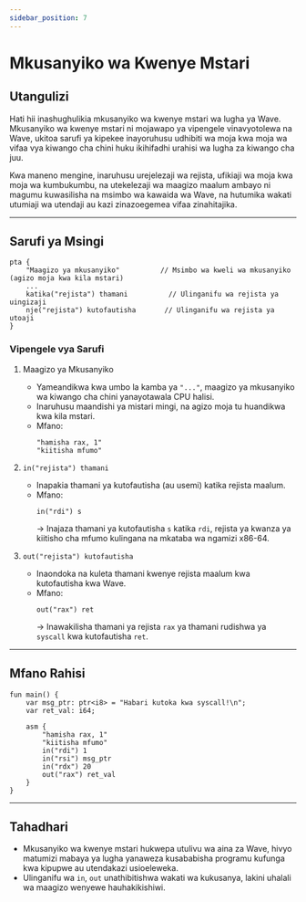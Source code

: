 ```yaml
---
sidebar_position: 7
---
```


# Mkusanyiko wa Kwenye Mstari

## Utangulizi

Hati hii inashughulikia mkusanyiko wa kwenye mstari wa lugha ya Wave.
Mkusanyiko wa kwenye mstari ni mojawapo ya vipengele vinavyotolewa na Wave, ukitoa sarufi ya kipekee inayoruhusu udhibiti wa moja kwa moja wa vifaa vya kiwango cha chini huku ikihifadhi urahisi wa lugha za kiwango cha juu.

Kwa maneno mengine, inaruhusu urejelezaji wa rejista, ufikiaji wa moja kwa moja wa kumbukumbu, na utekelezaji wa maagizo maalum ambayo ni magumu kuwasilisha na msimbo wa kawaida wa Wave, na hutumika wakati utumiaji wa utendaji au kazi zinazoegemea vifaa zinahitajika.

---

## Sarufi ya Msingi

```wave
pta {
    "Maagizo ya mkusanyiko"          // Msimbo wa kweli wa mkusanyiko (agizo moja kwa kila mstari)
    ...
    katika("rejista") thamani          // Ulinganifu wa rejista ya uingizaji
    nje("rejista") kutofautisha       // Ulinganifu wa rejista ya utoaji
}
```

### Vipengele vya Sarufi

1. Maagizo ya Mkusanyiko
   - Yameandikwa kwa umbo la kamba ya `"..."`, maagizo ya mkusanyiko wa kiwango cha chini yanayotawala CPU halisi.
   - Inaruhusu maandishi ya mistari mingi, na agizo moja tu huandikwa kwa kila mstari.
   - Mfano:
        ```wave
        "hamisha rax, 1"
        "kiitisha mfumo"
        ```

2. `in("rejista") thamani`
   - Inapakia thamani ya kutofautisha (au usemi) katika rejista maalum.
   - Mfano:
        ```wave
        in("rdi") s
        ```
     -> Inajaza thamani ya kutofautisha `s` katika `rdi`, rejista ya kwanza ya kiitisho cha mfumo kulingana na mkataba wa ngamizi x86-64.

3. `out("rejista") kutofautisha`
   - Inaondoka na kuleta thamani kwenye rejista maalum kwa kutofautisha kwa Wave.
   - Mfano:
        ```wave
        out("rax") ret
        ```
     -> Inawakilisha thamani ya rejista `rax` ya thamani rudishwa ya `syscall` kwa kutofautisha `ret`.

---

## Mfano Rahisi

```wave
fun main() {
    var msg_ptr: ptr<i8> = "Habari kutoka kwa syscall!\n";
    var ret_val: i64;

    asm {
        "hamisha rax, 1"
        "kiitisha mfumo"
        in("rdi") 1
        in("rsi") msg_ptr
        in("rdx") 20
        out("rax") ret_val
    }
}
```

---

## Tahadhari

- Mkusanyiko wa kwenye mstari hukwepa utulivu wa aina za Wave, hivyo matumizi mabaya ya lugha yanaweza kusababisha programu kufunga kwa kipupwe au utendakazi usioeleweka.
- Ulinganifu wa `in`, `out` unathibitishwa wakati wa kukusanya, lakini uhalali wa maagizo wenyewe hauhakikishiwi.
